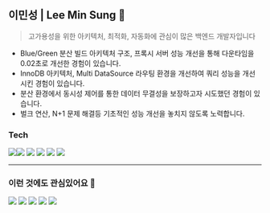 
## 이민성 | Lee Min Sung 👋

> 고가용성을 위한 아키텍처, 최적화, 자동화에 관심이 많은 백엔드 개발자입니다
- Blue/Green 분산 빌드 아키텍처 구조, 프록시 서버 성능 개선을 통해 다운타임을 0.02초로 개선한 경험이 있습니다.
- InnoDB 아키텍처, Multi DataSource 라우팅 환경을 개선하여 쿼리 성능을 개선시킨 경험이 있습니다.
- 분산 환경에서 동시성 제어를 통한 데이터 무결성을 보장하고자 시도했던 경험이 있습니다.
- 벌크 연산, N+1 문제 해결등 기초적인 성능 개선을 놓치지 않도록 노력합니다.

### Tech

<img src="https://img.shields.io/badge/SpringBoot-6DB33F?style=for-the-badge&logo=SpringBoot&logoColor=white"><img src="https://img.shields.io/badge/NGINX-009639?style=for-the-badge&logo=NGINX&logoColor=white">
<img src="https://img.shields.io/badge/MySQL-4479A1?style=for-the-badge&logo=MySQL&logoColor=white">
<img src="https://img.shields.io/badge/Redis-DC382D?style=for-the-badge&logo=Redis&logoColor=white">
<img src="https://img.shields.io/badge/Jenkins-D24939?style=for-the-badge&logo=jenkins&logoColor=white">
<img src="https://img.shields.io/badge/GitHub Actions-2088FF?style=for-the-badge&logo=GitHub Actions&logoColor=white">

---

### 이런 것에도 관심있어요 🙂

<img src="https://img.shields.io/badge/Elastic Search-005571?style=for-the-badge&logo=elasticsearch&logoColor=white"> <img src="https://img.shields.io/badge/Kibana-005571?style=for-the-badge&logo=kibana&logoColor=white"> 
<img src="https://img.shields.io/badge/Apache Kafka-231F20?style=for-the-badge&logo=Apache Kafka&logoColor=white">
<img src="https://img.shields.io/badge/Grafana-F46800?style=for-the-badge&logo=Grafana&logoColor=white"> 
<img src="https://img.shields.io/badge/Prometheus-E6522C?style=for-the-badge&logo=Prometheus&logoColor=white">





